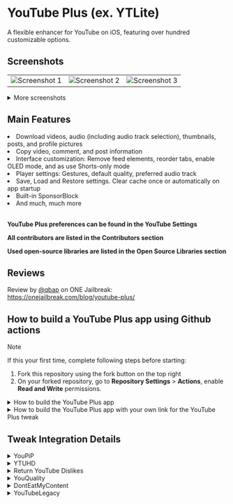 # YouTube Plus (ex. YTLite)
A flexible enhancer for YouTube on iOS, featuring over hundred customizable options.

## Screenshots
<table>
   <tr>
      <td><img src="Resources/scr1.jpg" alt="Screenshot 1" /></td>
      <td><img src="Resources/scr2.jpg" alt="Screenshot 2" /></td>
      <td><img src="Resources/scr3.jpg" alt="Screenshot 3" /></td>
   </tr>
</table>

<details>
  <summary>More screenshots</summary>
  <table>
    <tr>
      <td><img src="Resources/scr4.jpg" alt="Screenshot 4" /></td>
      <td><img src="Resources/scr5.jpg" alt="Screenshot 5" /></td>
      <td><img src="Resources/scr6.jpg" alt="Screenshot 6" /></td>
    </tr>
    <tr>
      <td><img src="Resources/scr7.jpg" alt="Screenshot 7" /></td>
      <td><img src="Resources/scr8.jpg" alt="Screenshot 8" /></td>
      <td><img src="Resources/scr9.jpg" alt="Screenshot 9" /></td>
    </tr>
  </table>
</details>

## Main Features
<li>Download videos, audio (including audio track selection), thumbnails, posts, and profile pictures</li>
<li>Copy video, comment, and post information</li>
<li>Interface customization: Remove feed elements, reorder tabs, enable OLED mode, and as use Shorts-only mode</li>
<li>Player settings: Gestures, default quality, preferred audio track</li>
<li>Save, Load and Restore settings. Clear cache once or automatically on app startup</li>
<li>Built-in SponsorBlock</li>
<li>And much, much more</li>
<br>


**YouTube Plus preferences can be found in the YouTube Settings**

**All contributors are listed in the Contributors section**

**Used open-source libraries are listed in the Open Source Libraries section**


## Reviews
Review by [@qbap](https://github.com/qbap) on ONE Jailbreak: https://onejailbreak.com/blog/youtube-plus/

## How to build a YouTube Plus app using Github actions
> [!NOTE]
> If this your first time, complete following steps before starting:
>
> 1. Fork this repository using the fork button on the top right
> 2. On your forked repository, go to **Repository Settings** > **Actions**, enable **Read and Write** permissions.

<details>
  <summary>How to build the YouTube Plus app</summary>
  <ol>
    <li>Click on <strong>Sync fork</strong>, and if your branch is out-of-date, click on <strong>Update branch</strong>.</li>
    <li>Navigate to the <strong>Actions tab</strong> in your forked repository and select <strong>Build YouTube Plus app</strong>.</li>
    <li>Click the <strong>Run workflow</strong> button located on the right side.</li>
    <li>Mark or unmark the tweaks you want to integrate. Learn more about them in the <a href="#tweak-integration-details">Tweak Integration Details</a> section.</li>
    <li>Prepare a decrypted .ipa file <em>(we cannot provide this due to legal reasons)</em>, then upload it to a file provider (e.g., filebin.net, filemail.com, or Dropbox is recommended). Paste the URL of the decrypted IPA file in the provided field.</li>
    <li><span style="color: red; font-weight: bold;">NOTE:</span> Make sure to provide a direct download link to the file, not a link to a webpage. Otherwise, the process will fail.</li>
    <li>Enter the tweak version from the releases (the latest release is selected by default). You can also change the BundleID and Display Name if desired.</li>
    <li>Make sure all inputs are correct, then click <strong>Run workflow</strong> to start the process.</li>
    <li>Wait for the build to finish. You can download the YouTube Plus app from the releases section of your forked repo. (If you can't find the releases section, go to your forked repo and add /releases to the URL, i.e., github.com/user/YTLite/releases.)</li>
  </ol>
</details>


<details>
  <summary>How to build the YouTube Plus app with your own link for the YouTube Plus tweak</summary>
  <ol>
    <blockquote>
      <p><strong>NOTE:</strong> This option is primarily intended for building the YouTube Plus app based on the beta file you have. In other cases, it is generally not needed.</p>
    </blockquote>
    <li>Click on <strong>Sync fork</strong>, and if your branch is out-of-date, click on <strong>Update branch</strong>.</li>
    <li>Navigate to the <strong>Actions tab</strong> in your forked repository and select <strong>[BETA] Build YouTube Plus app</strong>.</li>
    <li>Click the <strong>Run workflow</strong> button located on the right side.</li>
    <li>Mark or unmark the tweaks you want to integrate. Learn more about them in the <a href="#tweak-integration-details">Tweak Integration Details</a> section.</li>
    <li>Prepare a decrypted .ipa file <em>(we cannot provide this due to legal reasons)</em>, then upload it to a file provider (e.g., filebin.net, filemail.com, or Dropbox is recommended). Paste the URL of the decrypted IPA file in the provided field.</li>
    <li>Upload your beta tweak file to a file provider and paste direct link to the <strong>URL to the YouTube Plus tweak file</strong> field. You can also change the BundleID and Display Name if desired.</li>
    <li><span style="color: red; font-weight: bold;">NOTE:</span> Make sure to provide a direct download link to the file, not a link to a webpage. Otherwise, the process will fail.</li>
    <li>Make sure all inputs are correct, then click <strong>Run workflow</strong> to start the process.</li>
    <li>Wait for the build to finish. You can download the YouTube Plus app from the releases section of your forked repo. (If you can't find the releases section, go to your forked repo and add /releases to the URL, i.e., github.com/user/YTLite/releases.)</li>
  </ol>
</details>

## Tweak Integration Details
<details>
  <summary>YouPiP</summary>
  <p>YouPiP is a tweak developed by <a href="https://github.com/PoomSmart">PoomSmart</a> that enables the native Picture-in-Picture feature for videos in the iOS YouTube app.</p>
  <p><strong>YouPiP preferences</strong> are available in the <strong>YouTube settings</strong>.</p>
  <p>Source code and additional information are available <a href="https://github.com/PoomSmart/YouPiP">in PoomSmart's GitHub repository</a>.</p>
</details>

<details>
  <summary>YTUHD</summary>
  <p>YTUHD is a tweak developed by <a href="https://github.com/PoomSmart">PoomSmart</a> that unlocks 1440p (2K) and 2160p (4K) resolutions in the iOS YouTube app.</p>
  <p><strong>YTUHD preferences</strong> are available in the <strong>Video quality preferences</strong> section under <strong>YouTube settings</strong>.</p>
  <p>Source code and additional information are available <a href="https://github.com/PoomSmart/YTUHD">in PoomSmart's GitHub repository</a>.</p>
</details>

<details>
  <summary>Return YouTube Dislikes</summary>
  <p>Return YouTube Dislikes is a tweak developed by <a href="https://github.com/PoomSmart">PoomSmart</a> that brings back dislikes on the YouTube app.</p>
  <p><strong>Return YouTube Dislikes preferences</strong> are available in the <strong>YouTube settings</strong>.</p>
  <p>Source code and additional information are available <a href="https://github.com/PoomSmart/Return-YouTube-Dislikes">in PoomSmart's GitHub repository</a>.</p>
</details>

<details>
  <summary>YouQuality</summary>
  <p>YouQuality is a tweak developed by <a href="https://github.com/PoomSmart">PoomSmart</a> that allows to view and change video quality directly from the video overlay.</p>
  <p><strong>YouQuality can be enabled</strong> in the <strong>Video overlay</strong> section under <strong>YouTube settings</strong>.</p>
  <p>Source code and additional information are available <a href="https://github.com/PoomSmart/YouQuality">in PoomSmart's GitHub repository</a>.</p>
</details>

<details>
  <summary>DontEatMyContent</summary>
  <p>DontEatMyContent is a tweak developed by <a href="https://github.com/therealFoxster">therealFoxster</a> that prevents the Notch/Dynamic Island from munching on 2:1 video content in the iOS YouTube app.</p>
  <p><strong>DontEatMyContent preferences</strong> are available in the <strong>YouTube settings</strong>.</p>
  <p>Source code and additional information are available <a href="https://github.com/therealFoxster/DontEatMyContent">in therealFoxster's GitHub repository</a>.</p>
</details>

<details>
  <summary>YouTubeLegacy</summary>
  <p>YouTubeLegacy is a tweak developed by <a href="https://github.com/PoomSmart">PoomSmart</a> that attempts to make old YouTube versions work again. It works from YouTube version 16.32.6+.</p>
  <p>Source code and additional information are available <a href="https://github.com/PoomSmart/YouTubeLegacy">in PoomSmart's GitHub repository</a>.</p>
</details>
